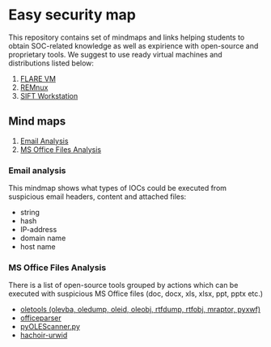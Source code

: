 # Easy security map

This repository contains set of mindmaps and links helping students to obtain SOC-related knowledge as well as expirience with open-source and proprietary tools. 
We suggest to use ready virtual machines and distributions listed below:
1. [FLARE VM](https://github.com/fireeye/flare-vm/blob/master/README.md)
1. [REMnux](https://remnux.org)
1. [SIFT Workstation](https://digital-forensics.sans.org/community/downloads)

## Mind maps
1. [Email Analysis](#Email-analysis)
1. [MS Office Files Analysis](#MS-Office-Files-Analysis)

### Email analysis

This mindmap shows what types of IOCs could be executed from suspicious email headers, content and attached files:
- string
- hash
- IP-address
- domain name
- host name

### MS Office Files Analysis

There is a list of open-source tools grouped by actions which can be executed with suspicious MS Office files (doc, docx, xls, xlsx, ppt, pptx etc.)

- [oletools (olevba, oledump, oleid, oleobj, rtfdump, rtfobj, mraptor, pyxwf)](https://github.com/decalage2/oletools)
- [officeparser](https://github.com/unixfreak0037/officeparser)
- [pyOLEScanner.py](https://github.com/Evilcry/PythonScripts)
- [hachoir-urwid](https://github.com/vstinner/hachoir/blob/master/doc/urwid.rst)
